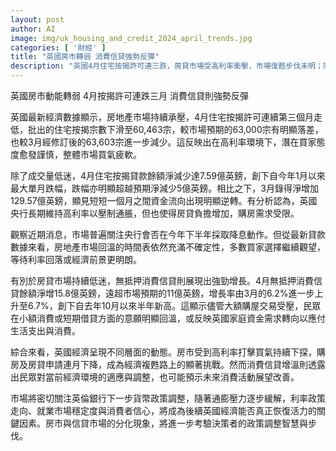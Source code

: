 ```yaml
---
layout: post
author: AI
image: img/uk_housing_and_credit_2024_april_trends.jpg
categories: [ '財經' ]
title: "英國房市轉弱 消費信貸強勢反彈"
description: "英國4月住宅按揭許可連三跌，房貸市場受高利率衝擊，市場復甦步伐未明；同時無抵押消費信貸激增，顯示家庭資金需求轉向。市場關注英倫銀行政策調整與後續經濟走勢。"
---
```

英國房市動能轉弱 4月按揭許可連跌三月 消費信貸則強勢反彈

英國最新經濟數據顯示，房地產市場持續承壓，4月住宅按揭許可連續第三個月走低，批出的住宅按揭宗數下滑至60,463宗，較市場預期的63,000宗有明顯落差，也較3月經修訂後的63,603宗進一步減少。這反映出在高利率環境下，潛在買家態度愈發謹慎，整體市場買氣疲軟。

除了成交量低迷，4月住宅按揭貸款餘額淨減少達7.59億英鎊，創下自今年1月以來最大單月跌幅，跌幅亦明顯超越預期淨減少5億英鎊。相比之下，3月錄得淨增加129.57億英鎊，顯見短短一個月之間資金流向出現明顯逆轉。有分析認為，英國央行長期維持高利率以壓制通脹，但也使得房貸負擔增加，購房需求受限。

觀察近期消息，市場普遍關注央行會否在今年下半年採取降息動作。但從最新貸款數據來看，房地產市場回溫的時間表依然充滿不確定性，多數買家選擇繼續觀望，等待利率回落或經濟前景更明朗。

有別於房貸市場持續低迷，無抵押消費信貸則展現出強勁增長。4月無抵押消費信貸餘額淨增15.8億英鎊，遠超市場預期的11億英鎊，增長率由3月的6.2%進一步上升至6.7%，創下自去年10月以來半年新高。這顯示儘管大額購屋交易受壓，民眾在小額消費或短期借貸方面的意願明顯回溫，或反映英國家庭資金需求轉向以應付生活支出與消費。

綜合來看，英國經濟呈現不同層面的動態。房市受到高利率打擊買氣持續下探，購房及房貸申請連月下降，成為經濟複甦路上的顯著挑戰。然而消費信貸增溫則透露出民眾對當前經濟環境的適應與調整，也可能預示未來消費活動展望改善。

市場將密切關注英倫銀行下一步貨幣政策調整，隨著通膨壓力逐步緩解，利率政策走向、就業市場穩定度與消費者信心，將成為後續英國經濟能否真正恢復活力的關鍵因素。房市與信貸市場的分化現象，將進一步考驗決策者的政策調整智慧與步伐。